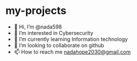 # my-projects
- 👋 Hi, I’m @nada598
- 👀 I’m interested in Cybersecurity
- 🌱 I’m currently learning Information technology
- 💞️ I’m looking to collaborate on  github 
- 📫 How to reach me nadahope2030@gmail.com
